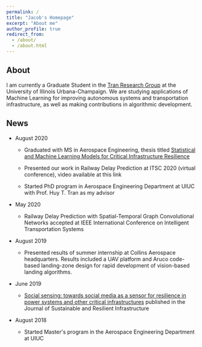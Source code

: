 ```yaml
---
permalink: /
title: "Jacob's Homepage"
excerpt: "About me"
author_profile: true
redirect_from:
  - /about/
  - /about.html
---
```


## About

I am currently a Graduate Student in the [Tran Research Group](https://sites.google.com/illinois.edu/tran-aerospace/home) at the University of Illinois Urbana-Champaign. We are studying applications of Machine Learning for improving autonomous systems and transportation infrastructure, as well as making contributions in algorithmic development.

## News

- August 2020

  - Graduated with MS in Aerospace Engineering, thesis titled [Statistical and Machine Learning Models for Critical Infrastructure Resilience](https://drive.google.com/file/d/1EI80kCrjOpu8TTnGr3dl7R1hxecVxnt3/view?usp=sharing)

  - Presented our work in Railway Delay Prediction at ITSC 2020 (virtual conference), video available at this link

  - Started PhD program in Aerospace Engineering Department at UIUC with Prof. Huy T. Tran as my advisor

- May 2020
  - Railway Delay Prediction with Spatial-Temporal Graph Convolutional Networks accepted at IEEE International Conference on Intelligent Transportation Systems

- August 2019
  - Presented results of summer internship at Collins Aerospace headquarters. Results included a UAV platform and Aruco code-based landing-zone design for rapid development of vision-based landing algorithms.

- June 2019
  - [Social sensing: towards social media as a sensor for resilience in power systems and other critical infrastructures](https://www.tandfonline.com/doi/abs/10.1080/23789689.2020.1719728?journalCode=tsri20) published in the Journal of Sustainable and Resilient Infrastructure

- August 2018
  - Started Master's program in the Aerospace Engineering Department at UIUC
